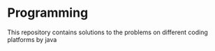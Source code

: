 # Programming
This repository contains solutions to the problems on different coding platforms by  java
